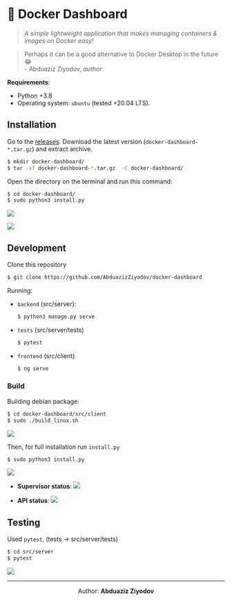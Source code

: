 # 🐳 **Docker Dashboard**

> _A simple lightweight application that makes managing containers & images on Docker easy!_

<blockquote>
    Perhaps it can be a good alternative to Docker Desktop in the future 😂
    <figcaption>- Abduaziz Ziyodov, <cite>author</cite></figcaption>
</blockquote>

**Requirements**:

- Python +3.8
- Operating system: `ubuntu` (tested +20.04 LTS).

## **Installation**

Go to the [releases](https://github.com/AbduazizZiyodov/docker-dashboard/releases). Download the latest version (`docker-dashboard-*.tar.gz`) and extract archive.

```bash
$ mkdir docker-dashboard/
$ tar -xf docker-dashboard-*.tar.gz  -C docker-dashboard/
```

Open the directory on the terminal and run this command:

```bash
$ cd docker-dashboard/
$ sudo python3 install.py
```

![](assets/install.png)

![](assets/dashboard.png)

## **Development**

Clone this repository

```bash
$ git clone https://github.com/AbduazizZiyodov/docker-dashboard
```

Running:

- `backend` (src/server):
  ```bash
  $ python3 manage.py serve
  ```
- `tests` (src/server/tests)
  ```bash
  $ pytest
  ```
- `frontend` (src/client)
  ```bash
  $ ng serve
  ```

### **Build**

Building debian package:

```bash
$ cd docker-dashboard/src/client
$ sudo ./build_linux.sh
```

![](/assets/build.png)

Then, for full installation run `install.py`

```bash
$ sudo python3 install.py
```

![](/assets/install_2.png)

- **Supervisor status**:
  ![](/assets/supervisor_status.png)

- **API status**:
  ![](/assets/api_status.png)

## **Testing**

Used `pytest`, (tests -> src/server/tests)

```bash
$ cd src/server
$ pytest
```

![](/assets/tests.png)

<hr>

<p align='center'>
    Author: <strong>Abduaziz Ziyodov</strong> 
</p>
